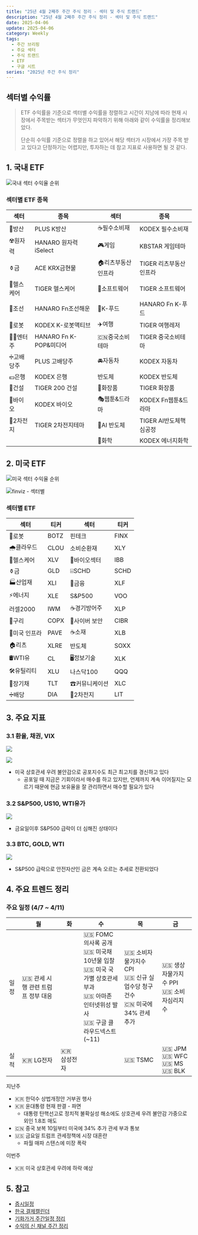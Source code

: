 ```yaml
---
title: "25년 4월 2째주 주간 주식 정리 - 섹터 및 주식 트랜드"
description: "25년 4월 2째주 주간 주식 정리 - 섹터 및 주식 트랜드"
date: 2025-04-06
update: 2025-04-06
category: Weekly
tags:
  - 주간 브리핑
  - 주요 섹터
  - 주식 트랜드
  - ETF
  - 구글 시트
series: "2025년 주간 주식 정리"
---
```


## 섹터별 수익률

> ETF 수익률을 기준으로 섹터별 수익률을 정렬하고 시간이 지남에 따라 현재 시장에서 주목받는 섹터가 무엇인지 파악하기 위해 아래와 같이 수익률을 정리해보았다.
>
> 단순히 수익률 기준으로 정렬을 하고 있어서 해당 섹터가 시장에서 가장 주목 받고 있다고 단정하기는 어렵지만, 투자하는 데 참고 지표로 사용하면 될 것 같다.

## 1. 국내 ETF

![국내 섹터 수익율 순위](image-20250407101257881.png)

### 섹터별 ETF 종목

| **섹터** | **종목**               | **섹터**      | **종목**              |
| ---------- | ---------------------- | ----------------- | ---------------------- |
| 🔫방산      | PLUS K방산             | ☕️필수소비재       | KODEX 필수소비재       |
| ☢️원자력    | HANARO 원자력iSelect   | 🎮게임             | KBSTAR 게임테마        |
| ⚱️금        | ACE KRX금현물          | 🏠리츠부동산인프라 | TIGER 리츠부동산인프라 |
| 🏥헬스케어  | TIGER 헬스케어         | 💾소프트웨어       | TIGER 소프트웨어       |
| 🚢조선      | HANARO Fn조선해운      | 🍕K-푸드           | HANARO Fn K-푸드       |
| 🤖로봇      | KODEX K-로봇액티브     | ✈️여행             | TIGER 여행레저         |
| 👩‍🎤엔터주   | HANARO Fn K-POP&미디어 | 🇨🇳중국소비테마    | TIGER 중국소비테마     |
| ➗고배당주  | PLUS 고배당주          | 🚘자동차           | KODEX 자동차           |
| 💵은행      | KODEX 은행             | 반도체            | KODEX 반도체           |
| 🚧건설      | TIGER 200 건설         | 💄화장품           | TIGER 화장품           |
| 🧬바이오    | KODEX 바이오           | 🎭웹툰&드라마      | KODEX Fn웹툰&드라마    |
| 🪫2차전지   | TIGER 2차전지테마      | 🤖AI 반도체        | TIGER AI반도체핵심공정 |
|            |                        | 🧪화학             | KODEX 에너지화학       |

## 2. 미국 ETF

![미국 섹터 수익율 순위](image-20250407101310650.png)

![finviz - 섹터별](image-20250407101320562.png)

### 섹터별 ETF

| 섹터         | **티커** | **섹터**      | **티커** |
| ------------ | -------- | ------------- | -------- |
| 🤖로봇        | BOTZ     | 핀테크        | FINX     |
| 🌧️클라우드    | CLOU     | 소비순환재    | XLY      |
| 🏥헬스케어    | XLV      | 🧬바이오섹터   | IBB      |
| ⚱️금          | GLD      | ⌹SCHD         | SCHD     |
| 🏭산업재      | XLI      | 🏦금융         | XLF      |
| ⚡️에너지      | XLE      | S&P500        | VOO      |
| 러셀2000     | IWM      | ☕️경기방어주   | XLP      |
| 🔌구리        | COPX     | 🔐사이버 보안  | CIBR     |
| 🌉미국 인프라 | PAVE     | ☕️소재         | XLB      |
| 🏠리츠        | XLRE     | 반도체        | SOXX     |
| 🛢️WTI유       | CL       | 🖥️정보기술     | XLK      |
| 🛠️유틸리티    | XLU      | 나스닥100     | QQQ      |
| 📄장기채      | TLT      | ☎커뮤니케이션 | XLC      |
| ➗배당        | DIA      | 🪫2차전지      | LIT      |



## 3. 주요 지표

### 3.1 환율, 채권, VIX

![](image-20250407101337635.png)

![](image-20250407101347400.png)

- 미국 상호관세 우려 불안감으로 공포지수도 최근 최고치를 경신하고 있다
  - 공포일 때 지금은 기회이라서 매수를 하고 있지만, 언제까지 계속 이어질지는 모르기 때문에 현금 보유율을 잘 관리하면서 매수할 필요가 있다

### 3.2 S&P500, US10, WTI유가

![](image-20250407101403655.png)

- 금요일이후 S&P500 급락이 더 심해진 상태이다

### 3.3 BTC, GOLD, WTI

![](image-20250407101422606.png)

- S&P500 급락으로 안전자산인 금은 계속 오르는 추세로 전환되었다

## 4. 주요 트렌드 정리

### 주요 일정 (4/7 ~ 4/11)

|      | 월                                 | 화          | 수                                                           | 목                                                           | 금                                          |
| ---- | ---------------------------------- | ----------- | ------------------------------------------------------------ | ------------------------------------------------------------ | ------------------------------------------- |
| 일정 | 🇺🇸 관세 시행 관련 트럼프 정부 대응 |             | 🇺🇸 FOMC 의사록 공개<br/>🇺🇸 미국채 10년물 입찰<br/>🇺🇸 미국 국가별 상호관세 부과<br/>🇺🇸 아마존 인터넷위성 발사<br/>🇺🇸 구글 클라우드넥스트(~11) | 🇺🇸 소비자물가지수 CPI<br/>🇺🇸 신규 실업수당 청구건수<br/>🇨🇳 미국에 34% 관세 추가 | 🇺🇸 생상자물가지수 PPI<br/>🇺🇸 소비자심리지수 |
| 실적 | 🇰🇷 LG전자                          | 🇰🇷 삼성전자 |                                                              | 🇺🇸 TSMC                                                      | 🇺🇸 JPM<br/>🇺🇸 WFC<br/>🇺🇸 MS<br/>🇺🇸 BLK      |



지난주

- 🇰🇷 한덕수 상법개정안 거부권 행사
- 🇰🇷 윤대통령 현재 판결 - 파면
  - 대통령 탄핵선고로 정치적 불확실성 해소에도 상호관세 우려 불안감 가중으로 외인 1.8조 매도
- 🇨🇳 중국 보복 10일부터 미국에 34% 추가 관세 부과 통보
- 🇺🇸 금요일 트럼프 관세정책에 시장 대혼란
  - 파월 매파 스탠스에 미장 폭락

이번주

- 🇰🇷 미국 상호관세 우려에 하락 예상

## 5. 참고

- [증시일정](https://securities.miraeasset.com/hkr/hkr1003/n13.do)
- [한국 결제캘린더](https://kr.investing.com/economic-calendar/)
- [기화가거 주간일정 정리](https://contents.premium.naver.com/vrally/vrally55/contents/250406231637979tc)
- [수익의 신 채널 주간 정리](https://contents.premium.naver.com/season/god/contents/250405164338801fh)
